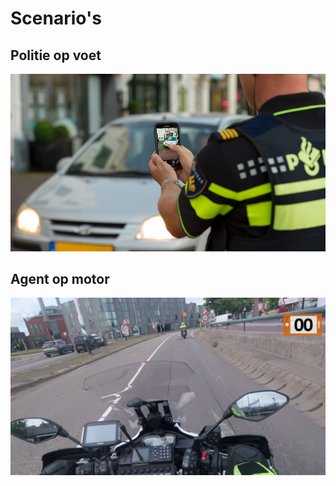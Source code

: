 # Scenario's

## Politie op voet

![](<../../.gitbook/assets/image (7).png>)

## Agent op motor

![](../../.gitbook/assets/Agent-onderweg.png)
